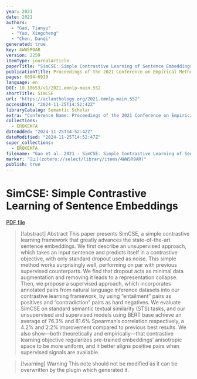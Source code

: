 ```yaml
---
year: 2021
date: 2021
authors:
  - "Gao, Tianyu"
  - "Yao, Xingcheng"
  - "Chen, Danqi"
generated: true
key: 4WW5R9AR
version: 2259
itemType: journalArticle
paperTitle: "SimCSE: Simple Contrastive Learning of Sentence Embeddings"
publicationTitle: Proceedings of the 2021 Conference on Empirical Methods in Natural Language Processing
pages: 6894-6910
language: en
DOI: 10.18653/v1/2021.emnlp-main.552
shortTitle: SimCSE
url: "https://aclanthology.org/2021.emnlp-main.552"
accessDate: "2024-11-25T14:52:42Z"
libraryCatalog: Semantic Scholar
extra: "Conference Name: Proceedings of the 2021 Conference on Empirical Methods in Natural Language Processing Place: Online and Punta Cana, Dominican Republic Publisher: Association for Computational Linguistics"
collections:
  - ERQKEKFA
dateAdded: "2024-11-25T14:52:42Z"
dateModified: "2024-11-25T14:52:47Z"
super_collections:
  - ERQKEKFA
filename: "Gao et al. 2021 - SimCSE: Simple Contrastive Learning of Sentence Embeddings.pdf"
marker: "[🇿](zotero://select/library/items/4WW5R9AR)"
publish: true
---
```

# SimCSE: Simple Contrastive Learning of Sentence Embeddings

[PDF file](/Papers/PDFs/Gao%20et%20al.%202021%20-%20SimCSE:%20Simple%20Contrastive%20Learning%20of%20Sentence%20Embeddings.pdf)

> [!abstract] Abstract
> This paper presents SimCSE, a simple contrastive learning framework that greatly advances the state-of-the-art sentence embeddings. We first describe an unsupervised approach, which takes an input sentence and predicts itself in a contrastive objective, with only standard dropout used as noise. This simple method works surprisingly well, performing on par with previous supervised counterparts. We find that dropout acts as minimal data augmentation and removing it leads to a representation collapse. Then, we propose a supervised approach, which incorporates annotated pairs from natural language inference datasets into our contrastive learning framework, by using “entailment” pairs as positives and “contradiction” pairs as hard negatives. We evaluate SimCSE on standard semantic textual similarity (STS) tasks, and our unsupervised and supervised models using BERT base achieve an average of 76.3% and 81.6% Spearman’s correlation respectively, a 4.2% and 2.2% improvement compared to previous best results. We also show—both theoretically and empirically—that contrastive learning objective regularizes pre-trained embeddings’ anisotropic space to be more uniform, and it better aligns positive pairs when supervised signals are available.

>[!warning] Warning
> This note should not be modified as it can be overwritten by the plugin which generated it.


